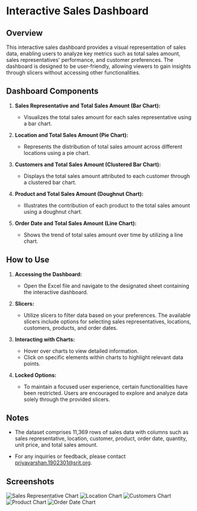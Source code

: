 # Interactive Sales Dashboard

## Overview

This interactive sales dashboard provides a visual representation of sales data, enabling users to analyze key metrics such as total sales amount, sales representatives' performance, and customer preferences. The dashboard is designed to be user-friendly, allowing viewers to gain insights through slicers without accessing other functionalities.

## Dashboard Components

1. **Sales Representative and Total Sales Amount (Bar Chart):**
   - Visualizes the total sales amount for each sales representative using a bar chart.

2. **Location and Total Sales Amount (Pie Chart):**
   - Represents the distribution of total sales amount across different locations using a pie chart.

3. **Customers and Total Sales Amount (Clustered Bar Chart):**
   - Displays the total sales amount attributed to each customer through a clustered bar chart.

4. **Product and Total Sales Amount (Doughnut Chart):**
   - Illustrates the contribution of each product to the total sales amount using a doughnut chart.

5. **Order Date and Total Sales Amount (Line Chart):**
   - Shows the trend of total sales amount over time by utilizing a line chart.

## How to Use

1. **Accessing the Dashboard:**
   - Open the Excel file and navigate to the designated sheet containing the interactive dashboard.

2. **Slicers:**
   - Utilize slicers to filter data based on your preferences. The available slicers include options for selecting sales representatives, locations, customers, products, and order dates.

3. **Interacting with Charts:**
   - Hover over charts to view detailed information.
   - Click on specific elements within charts to highlight relevant data points.

4. **Locked Options:**
   - To maintain a focused user experience, certain functionalities have been restricted. Users are encouraged to explore and analyze data solely through the provided slicers.

## Notes

- The dataset comprises 11,369 rows of sales data with columns such as sales representative, location, customer, product, order date, quantity, unit price, and total sales amount.

- For any inquiries or feedback, please contact priyavarshan.1902301@srit.org.

## Screenshots

![Sales Representative Chart](images/sales_rep_chart.png)
![Location Chart](images/location_chart.png)
![Customers Chart](images/customers_chart.png)
![Product Chart](images/product_chart.png)
![Order Date Chart](images/order_date_chart.png)